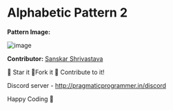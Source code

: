 # Alphabetic Pattern 2

**Pattern Image:**


![image](/Patterns/Alphabetic_Patterns/img/alphabeticpattern2.PNG)

**Contributor:** [Sanskar Shrivastava](https://github.com/SanskarSh)

:star2: Star it :fork_and_knife:Fork it :handshake: Contribute to it!

Discord server  - http://pragmaticprogrammer.in/discord

Happy Coding :purple_heart:
